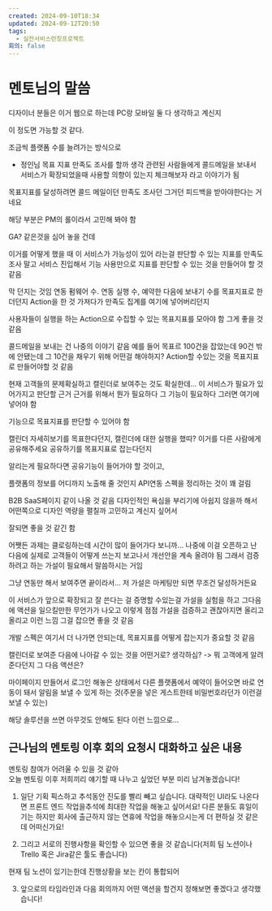 ```yaml
---
created: 2024-09-10T18:34
updated: 2024-09-12T20:50
tags:
  - 실전서비스런칭프로젝트
회의: false
---
```

# 멘토님의 말씀
디자이너 분들은 이거 웹으로 하는데 PC랑 모바일 둘 다 생각하고 계신지

이 정도면 가능할 것 같다. 

조금씩 플랫폼 수를 늘려가는 방식으로

- 정인님 목표 지표
만족도 조사를 할까 생각
관련된 사람들에게 콜드메일을 보내서 서비스가 확장되었을때 사용할 의향이 있는지 체크해보자 라고 이야기가 됨

목표지표를 달성하려면 콜드 메일이던 만족도 조사던 그거던 피드백을 받아야한다는 거네요 

해당 부분은 PM의 롤이라서 고민해 봐야 함 

GA? 같은것을 심어 놓을 건데 

이거를 어떻게 했을 때 이 서비스가 가능성이 있어 라는걸 판단할 수 있는 지표를 만족도 조사 말고 서비스 진입해서 기능 사용만으로 지표를 판단할 수 있는 것을 만들어야 할 것 같음

막 던지는 것임
연동 펌웨어 수. 연동 실행 수, 예약한 다음에 보내기 수를 목표지표로 한더던지 
Action을 한 것 가져다가 만족도 집계를 여기에 넣어버리던지



사용자들이 실행을 하는 Action으로 수집할 수 있는 목표지표를 모아야 함 그게 좋을 것 같음

콜드메일을 보내는 건 나중의 이야기 같음 예를 들어 목표르 100건을 잡았는데 90건 밖에 안됐는데 그 10건을 채우기 위해 어떤걸 해야하지? Action할 수있는 것을 목표지표로 만들어야할 것 같음

현재 고객들의 문제확실하고 캘린더로 보여주는 것도 확실한데... 
이 서비스가 필요가 있어가지고 판단할 근거
근거를 위해서 뭔가 필요하다 그 기능이 필요하다 그러면 여기에 넣어야 함

기능으로 목표지표를 판단할 수 있어야 함

캘린더 자세히보기를 목표한다던지, 캘린더에 대한 실행을 했따? 이거를 다른 사람에게 공유해주세요 공유하기를 목표지표로 잡는다던지

알리는게 필요하다면 공유기능이 들어가야 할 것이고, 

플랫폼의 정보를 어디까지 노출해 줄 것인지
API연동 스펙을 정리하는 것이 꽤 걸림

B2B SaaS페이지 같이 나올 것 같음
디자인적인 욕심을 부리기에 아쉽지 않을까 해서 
어떤쪽으로 디자인 역량을 펼칠까 고민하고 계신지 싶어서

잘되면 좋을 것 같긴 함

어쨋든 과제는 
클로링하는데 시간이 많이 들어가다 보니까... 
나중에 이걸 오픈하고 난 다음에 실제로 고객들이 어떻게 쓰는지 보고나서 개선안을 계속 올려야 됨 그래서 검증하려고 하는 가설이 필요해서 말씀하시는 거임

그냥 연동만 해서 보여주면 끝이라서... 저 가설은 마케팅만 되면 무조건 달성하거든요

이 서비스가 앞으로 확장되고 잘 쓴다는 걸 증명할 수있는걸 가설을 실험을 하고 
그다음에 액션을 일으킬만한 무언가가 나오고 이렇게 점점 가설을 검증하고 괜찮아지면 올리고 올리고 이런 느낌 그걸 잡으면 좋을 것 같음

개발 스펙은 여기서 더 나가면 안되는데, 목표지표를 어떻게 잡는지가 중요할 것 같음

캘린더로 보여준 다음에 나아갈 수 있는 것을 어떤거로? 생각하심? -> 뭐 고객에게 알려준다던지 그 다음 액션은?

마이페이지 만들어서 로그인 해놓은 상태에서 다른 플랫폼에서 예약이 들어오면 바로 연동이 돼서 알림을 보낼 수 있게 하는 것(주문을 넣은 게스트한테 비밀번호라던가 이런걸 보낼 수 있는)

해당 솔루션을 쓰면 아무것도 안해도 된다 이런 느낌으로... 












## 근나님의 멘토링 이후 회의 요청시 대화하고 싶은 내용
멘토링 참여가 어려울 수 있을 것 같아  
오늘 멘토링 이후 저희끼리 얘기할 때 나누고 싶었던 부분 미리 남겨놓겠습니다!  

1. 일단 기획 픽스하고 추석동안 진도를 빨리 빼고 싶습니다. 대략적인 UI라도 나온다면 프론트 엔드 작업을추석에 최대한 작업을 해놓고 싶어서요! 다른 분들도 휴일이기는 하지만 회사에 출근하지 않는 연휴에 작업을 해놓으시는게 더 편하실 것 같은데 어떠신가요!

1. 그리고 서로의 진행사항을 확인할 수 있으면 좋을 것 같습니다(저희 팀 노션이나 Trello 혹은 Jira같은 툴도 좋습니다)

현재 팀 노션이 있기는한데 진행상황을 보는 칸이 통합되어 


3. 앞으로의 타임라인과 다음 회의까지 어떤 액션을 할건지 정해보면 좋겠다고 생각했습니다!